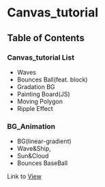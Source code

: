 # Canvas_tutorial

## Table of Contents
### Canvas_tutorial List
- Waves
- Bounces Ball(feat. block)
- Gradation BG
- Painting Board(JS)
- Moving Polygon
- Ripple Effect
  
### BG_Animation
- BG(linear-gradient)
- Wave&Ship, 
- Sun&Cloud
- Bounces BaseBall

Link to 
[View](https://ceylon85.github.io/Canvas_tutorial/)